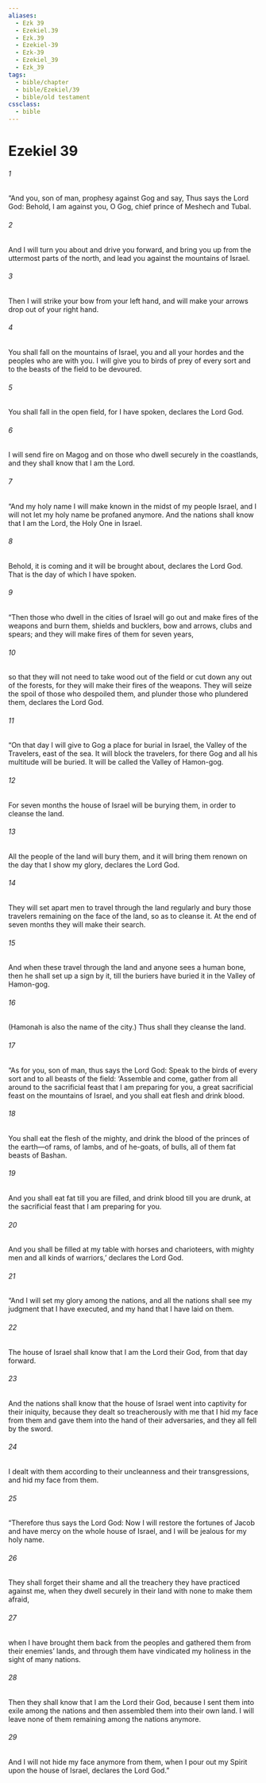 ```yaml
---
aliases:
  - Ezk 39
  - Ezekiel.39
  - Ezk.39
  - Ezekiel-39
  - Ezk-39
  - Ezekiel_39
  - Ezk_39
tags:
  - bible/chapter
  - bible/Ezekiel/39
  - bible/old testament
cssclass:
  - bible
---
```


# Ezekiel 39

###### 1
“And you, son of man, prophesy against Gog and say, Thus says the Lord God: Behold, I am against you, O Gog, chief prince of Meshech and Tubal.
###### 2
And I will turn you about and drive you forward, and bring you up from the uttermost parts of the north, and lead you against the mountains of Israel.
###### 3
Then I will strike your bow from your left hand, and will make your arrows drop out of your right hand.
###### 4
You shall fall on the mountains of Israel, you and all your hordes and the peoples who are with you. I will give you to birds of prey of every sort and to the beasts of the field to be devoured.
###### 5
You shall fall in the open field, for I have spoken, declares the Lord God.
###### 6
I will send fire on Magog and on those who dwell securely in the coastlands, and they shall know that I am the Lord.
###### 7
“And my holy name I will make known in the midst of my people Israel, and I will not let my holy name be profaned anymore. And the nations shall know that I am the Lord, the Holy One in Israel.
###### 8
Behold, it is coming and it will be brought about, declares the Lord God. That is the day of which I have spoken.
###### 9
“Then those who dwell in the cities of Israel will go out and make fires of the weapons and burn them, shields and bucklers, bow and arrows, clubs and spears; and they will make fires of them for seven years,
###### 10
so that they will not need to take wood out of the field or cut down any out of the forests, for they will make their fires of the weapons. They will seize the spoil of those who despoiled them, and plunder those who plundered them, declares the Lord God.
###### 11
“On that day I will give to Gog a place for burial in Israel, the Valley of the Travelers, east of the sea. It will block the travelers, for there Gog and all his multitude will be buried. It will be called the Valley of Hamon-gog.
###### 12
For seven months the house of Israel will be burying them, in order to cleanse the land.
###### 13
All the people of the land will bury them, and it will bring them renown on the day that I show my glory, declares the Lord God.
###### 14
They will set apart men to travel through the land regularly and bury those travelers remaining on the face of the land, so as to cleanse it. At the end of seven months they will make their search.
###### 15
And when these travel through the land and anyone sees a human bone, then he shall set up a sign by it, till the buriers have buried it in the Valley of Hamon-gog.
###### 16
(Hamonah is also the name of the city.) Thus shall they cleanse the land.
###### 17
“As for you, son of man, thus says the Lord God: Speak to the birds of every sort and to all beasts of the field: ‘Assemble and come, gather from all around to the sacrificial feast that I am preparing for you, a great sacrificial feast on the mountains of Israel, and you shall eat flesh and drink blood.
###### 18
You shall eat the flesh of the mighty, and drink the blood of the princes of the earth—of rams, of lambs, and of he-goats, of bulls, all of them fat beasts of Bashan.
###### 19
And you shall eat fat till you are filled, and drink blood till you are drunk, at the sacrificial feast that I am preparing for you.
###### 20
And you shall be filled at my table with horses and charioteers, with mighty men and all kinds of warriors,’ declares the Lord God.
###### 21
“And I will set my glory among the nations, and all the nations shall see my judgment that I have executed, and my hand that I have laid on them.
###### 22
The house of Israel shall know that I am the Lord their God, from that day forward.
###### 23
And the nations shall know that the house of Israel went into captivity for their iniquity, because they dealt so treacherously with me that I hid my face from them and gave them into the hand of their adversaries, and they all fell by the sword.
###### 24
I dealt with them according to their uncleanness and their transgressions, and hid my face from them.
###### 25
“Therefore thus says the Lord God: Now I will restore the fortunes of Jacob and have mercy on the whole house of Israel, and I will be jealous for my holy name.
###### 26
They shall forget their shame and all the treachery they have practiced against me, when they dwell securely in their land with none to make them afraid,
###### 27
when I have brought them back from the peoples and gathered them from their enemies’ lands, and through them have vindicated my holiness in the sight of many nations.
###### 28
Then they shall know that I am the Lord their God, because I sent them into exile among the nations and then assembled them into their own land. I will leave none of them remaining among the nations anymore.
###### 29
And I will not hide my face anymore from them, when I pour out my Spirit upon the house of Israel, declares the Lord God.”



